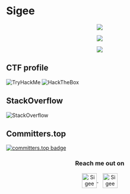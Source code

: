 # Sigee

<p align="center">
	<a href="https://github.com/anuraghazra/github-readme-stats"><img src="https://github-readme-stats.vercel.app/api?username=sigee&count_private=true&show_icons=true&theme=darcula "></a>
</p>
<p align="center">
	<a href="https://git.io/streak-stats"><img src="https://github-readme-streak-stats.herokuapp.com?user=sigee&theme=darcula"></a>
</p>
<p align="center">
	<a href="https://github.com/ryo-ma/github-profile-trophy"><img src="https://github-profile-trophy.vercel.app/?username=sigee&theme=darcula"></a>
</p>

## CTF profile
![TryHackMe](https://tryhackme-badges.s3.amazonaws.com/sigee.png) ![HackTheBox](https://www.hackthebox.com/badge/image/426729)

## StackOverflow
![StackOverflow](https://stackoverflow.com/users/flair/5165441.png)

## Committers.top
[![committers.top badge](https://user-badge.committers.top/hungary/sigee.svg)](https://user-badge.committers.top/hungary/sigee)

<div align="center">
  <h3><b>Reach me out on</b></h3>
</div>

<p align="center">
	<a href="https://twitter.com/sigee15" target="_blank">
	  <img align="center" alt="Sigee on Twitter" width="40px" src="https://camo.githubusercontent.com/35b0b8bfbd8840f35607fb56ad0a139047fd5d6e09ceb060c5c6f0a5abd1044c/68747470733a2f2f6564656e742e6769746875622e696f2f537570657254696e7949636f6e732f696d616765732f7376672f747769747465722e737667" />
	</a> &nbsp;&nbsp;
	<a href="https://www.linkedin.com/in/sigee/" target="_blank">
	  <img align="center" alt="Sigee on LinkedIn" height="40px" src="https://camo.githubusercontent.com/a80d00f23720d0bc9f55481cfcd77ab79e141606829cf16ec43f8cacc7741e46/68747470733a2f2f696d672e736869656c64732e696f2f62616467652f4c696e6b6564496e2d3030373742353f7374796c653d666f722d7468652d6261646765266c6f676f3d6c696e6b6564696e266c6f676f436f6c6f723d7768697465" />
	</a>
</p>

